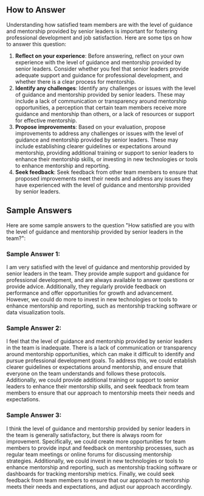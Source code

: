 

How to Answer
-------------

Understanding how satisfied team members are with the level of guidance and mentorship provided by senior leaders is important for fostering professional development and job satisfaction. Here are some tips on how to answer this question:

1. **Reflect on your experience**: Before answering, reflect on your own experience with the level of guidance and mentorship provided by senior leaders. Consider whether you feel that senior leaders provide adequate support and guidance for professional development, and whether there is a clear process for mentorship.
2. **Identify any challenges**: Identify any challenges or issues with the level of guidance and mentorship provided by senior leaders. These may include a lack of communication or transparency around mentorship opportunities, a perception that certain team members receive more guidance and mentorship than others, or a lack of resources or support for effective mentorship.
3. **Propose improvements**: Based on your evaluation, propose improvements to address any challenges or issues with the level of guidance and mentorship provided by senior leaders. These may include establishing clearer guidelines or expectations around mentorship, providing additional training or support to senior leaders to enhance their mentorship skills, or investing in new technologies or tools to enhance mentorship and reporting.
4. **Seek feedback**: Seek feedback from other team members to ensure that proposed improvements meet their needs and address any issues they have experienced with the level of guidance and mentorship provided by senior leaders.

Sample Answers
--------------

Here are some sample answers to the question "How satisfied are you with the level of guidance and mentorship provided by senior leaders in the team?":

### Sample Answer 1:

I am very satisfied with the level of guidance and mentorship provided by senior leaders in the team. They provide ample support and guidance for professional development, and are always available to answer questions or provide advice. Additionally, they regularly provide feedback on performance and offer opportunities for growth and advancement. However, we could do more to invest in new technologies or tools to enhance mentorship and reporting, such as mentorship tracking software or data visualization tools.

### Sample Answer 2:

I feel that the level of guidance and mentorship provided by senior leaders in the team is inadequate. There is a lack of communication or transparency around mentorship opportunities, which can make it difficult to identify and pursue professional development goals. To address this, we could establish clearer guidelines or expectations around mentorship, and ensure that everyone on the team understands and follows these protocols. Additionally, we could provide additional training or support to senior leaders to enhance their mentorship skills, and seek feedback from team members to ensure that our approach to mentorship meets their needs and expectations.

### Sample Answer 3:

I think the level of guidance and mentorship provided by senior leaders in the team is generally satisfactory, but there is always room for improvement. Specifically, we could create more opportunities for team members to provide input and feedback on mentorship processes, such as regular team meetings or online forums for discussing mentorship strategies. Additionally, we could invest in new technologies or tools to enhance mentorship and reporting, such as mentorship tracking software or dashboards for tracking mentorship metrics. Finally, we could seek feedback from team members to ensure that our approach to mentorship meets their needs and expectations, and adjust our approach accordingly.
